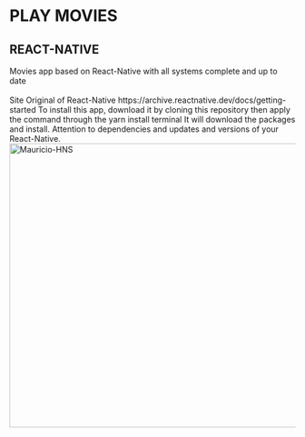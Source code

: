 <h1>PLAY MOVIES </h1>
<h2>REACT-NATIVE</h2>
Movies app based on React-Native with all systems complete and up to date
<br></br>
Site Original of React-Native https://archive.reactnative.dev/docs/getting-started
To install this app, download it by cloning this repository then apply the command through the yarn install terminal
It will download the packages and install.
Attention to dependencies and updates and versions of your React-Native.
<div a href="https://qgdocelular.com/wp-content/uploads/2021/06/5d13897f-20b4-4889-989e-943068bdfdbb_moca-assistindo-tv-no-celular.jpg" 
      href="estilo.css"></a> 
</div>
 <a href="default.asp">
<img src="https://qgdocelular.com/wp-content/uploads/2021/06/5d13897f-20b4-4889-989e-943068bdfdbb_moca-assistindo-tv-no-celular.jpg" 
     alt="Mauricio-HNS" style="width:1500px;height:500px;">
</a> 
